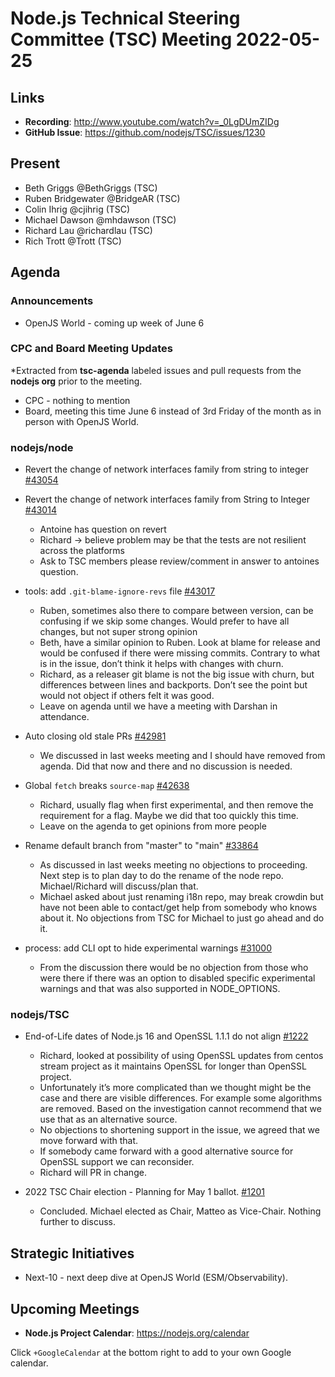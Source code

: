 # Node.js Technical Steering Committee (TSC) Meeting 2022-05-25

## Links

* **Recording**:  <http://www.youtube.com/watch?v=_0LgDUmZIDg>
* **GitHub Issue**: <https://github.com/nodejs/TSC/issues/1230>

## Present

* Beth Griggs @BethGriggs (TSC)
* Ruben Bridgewater @BridgeAR (TSC)
* Colin Ihrig @cjihrig (TSC)
* Michael Dawson @mhdawson (TSC)
* Richard Lau @richardlau (TSC)
* Rich Trott @Trott (TSC)

## Agenda

### Announcements

* OpenJS World - coming up week of June 6

### CPC and Board Meeting Updates

*Extracted from **tsc-agenda** labeled issues and pull requests from the **nodejs org** prior to the meeting.

* CPC - nothing to mention
* Board, meeting this time June 6 instead of 3rd Friday of the month as in person with OpenJS World.

### nodejs/node

* Revert the change of network interfaces family from string to integer [#43054](https://github.com/nodejs/node/pull/43054)
* Revert the change of network interfaces family from String to Integer [#43014](https://github.com/nodejs/node/issues/43014)
  * Antoine has question on revert
  * Richard -> believe problem may be that the tests are not resilient across the platforms
  * Ask to TSC members please review/comment in answer to antoines question.

* tools: add `.git-blame-ignore-revs` file [#43017](https://github.com/nodejs/node/pull/43017)
  * Ruben, sometimes also there to compare between version, can be confusing if we skip some changes. Would prefer to have all changes, but not super strong opinion
  * Beth, have a similar opinion to Ruben. Look at blame for release and would be confused if there were missing commits.  Contrary to what is in the issue, don’t think it helps with changes with churn.
  * Richard, as a releaser git blame is not the big issue with churn, but differences between lines and backports. Don’t see the point but would not object if others felt it was good.
  * Leave on agenda until we have a meeting with Darshan in attendance.

* Auto closing old stale PRs [#42981](https://github.com/nodejs/node/issues/42981)
  * We discussed in last weeks meeting and I should have removed from agenda. Did that now
    and there and no discussion is needed.

* Global `fetch` breaks `source-map` [#42638](https://github.com/nodejs/node/issues/42638)
  * Richard, usually flag when first experimental, and then remove the requirement for a flag.
    Maybe we did that too quickly this time.
  * Leave on the agenda to get opinions from more people

* Rename default branch from "master" to "main" [#33864](https://github.com/nodejs/node/issues/33864)
  * As discussed in last weeks meeting no objections to proceeding. Next step is to plan day to
    do the rename of the node repo. Michael/Richard will discuss/plan that.
  * Michael asked about just renaming i18n repo, may break crowdin but have not been able to
    contact/get help from somebody who knows about it. No objections from TSC for Michael to
    just go ahead and do it.
  
* process: add CLI opt to hide experimental warnings [#31000](https://github.com/nodejs/node/pull/31000)
  * From the discussion there would be no objection from those who were there if there was an option to disabled specific experimental warnings and that was also supported in NODE_OPTIONS.

### nodejs/TSC

* End-of-Life dates of Node.js 16 and OpenSSL 1.1.1 do not align [#1222](https://github.com/nodejs/TSC/issues/1222)
  * Richard, looked at possibility of using OpenSSL updates from centos stream project as it
    maintains OpenSSL for longer than OpenSSL project.
  * Unfortunately it’s more complicated than we thought might be the case and there are visible
    differences. For example some algorithms are removed. Based on the investigation cannot
    recommend that we use that as an alternative source.
  * No objections to shortening support in the issue, we agreed that we move forward with that.
  * If somebody came forward with a good alternative source for OpenSSL support we can
    reconsider.
  * Richard will PR in change.

* 2022 TSC Chair election - Planning for May 1 ballot. [#1201](https://github.com/nodejs/TSC/issues/1201)
  * Concluded. Michael elected as Chair, Matteo as Vice-Chair. Nothing further to discuss.

## Strategic Initiatives

* Next-10 - next deep dive at OpenJS World (ESM/Observability).

## Upcoming Meetings

* **Node.js Project Calendar**: <https://nodejs.org/calendar>

Click `+GoogleCalendar` at the bottom right to add to your own Google calendar.
